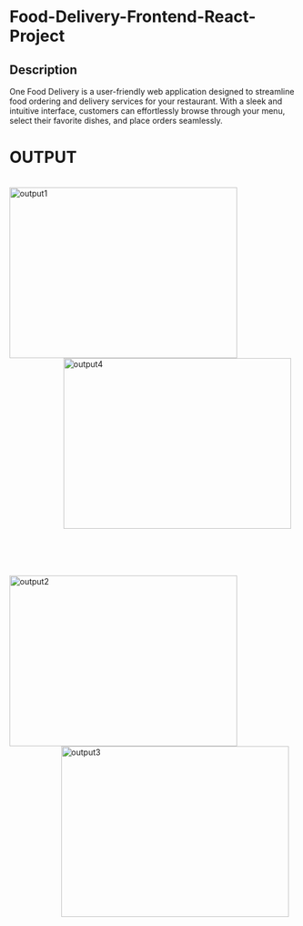 
# Food-Delivery-Frontend-React-Project

## Description

One Food Delivery is a user-friendly web application designed to streamline food ordering and delivery services for your restaurant. With a sleek and intuitive interface, customers can effortlessly browse through your menu, select their favorite dishes, and place orders seamlessly.



# OUTPUT

<br/>

<div>
  <img src="https://github.com/dakshPrajapati555/Food-Delivery-Frontend-React-Project/assets/159047375/14712024-d3a8-4c98-83f3-d7a4c272e586" alt="output1" width="400" height="300" style="margin-right: 20px;">&nbsp;&nbsp;&nbsp;&nbsp;&nbsp;&nbsp;&nbsp;&nbsp;&nbsp;&nbsp;&nbsp;&nbsp;&nbsp;&nbsp;&nbsp;&nbsp;&nbsp;&nbsp;&nbsp;&nbsp;&nbsp;&nbsp;&nbsp;
  <img src="https://github.com/dakshPrajapati555/Food-Delivery-Frontend-React-Project/assets/159047375/b9c47d11-bbe7-4f9b-8bdb-a12b1704e240" alt="output4" width="400" height="300">
</div>

<br/><br/><br/>
 
<div>
  <img src="https://github.com/dakshPrajapati555/Food-Delivery-Frontend-React-Project/assets/159047375/8599dc03-395a-4e15-8669-0027be02339d" alt="output2" width="400" height="300" style="margin-right: 20px;">
  &nbsp;&nbsp;&nbsp;&nbsp;&nbsp;&nbsp;&nbsp;&nbsp;&nbsp;&nbsp;&nbsp;&nbsp;&nbsp;&nbsp;&nbsp;&nbsp;&nbsp;&nbsp;&nbsp;&nbsp;&nbsp;&nbsp;
  <img src="https://github.com/dakshPrajapati555/Food-Delivery-Frontend-React-Project/assets/159047375/2df97715-8852-4927-824b-960667c29964" alt="output3" width="400" height="300">
</div>

